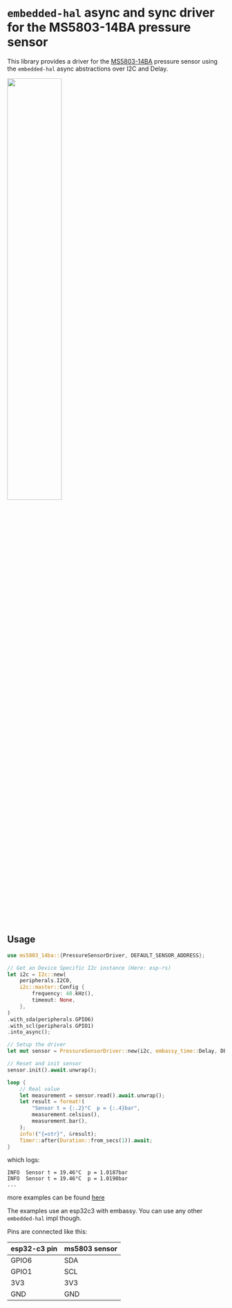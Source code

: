 # `embedded-hal` async and sync driver for the MS5803-14BA pressure sensor

This library provides a driver for the [MS5803-14BA](https://cdn.sparkfun.com/datasheets/Sensors/Weather/ms5803_14ba.pdf) pressure sensor using the `embedded-hal` async abstractions over I2C and Delay.

<img src="https://www.sparkfun.com/media/catalog/product/cache/a793f13fd3d678cea13d28206895ba0c/1/2/12909-01a.jpg" width="50%">


## Usage

```rust
use ms5803_14ba::{PressureSensorDriver, DEFAULT_SENSOR_ADDRESS};

// Get an Device Specific I2c instance (Here: esp-rs)
let i2c = I2c::new(
    peripherals.I2C0,
    i2c::master::Config {
        frequency: 40.kHz(),
        timeout: None,
    },
)
.with_sda(peripherals.GPIO6)
.with_scl(peripherals.GPIO1)
.into_async();

// Setup the driver
let mut sensor = PressureSensorDriver::new(i2c, embassy_time::Delay, DEFAULT_SENSOR_ADDRESS);

// Reset and init sensor
sensor.init().await.unwrap();

loop {
    // Real value
    let measurement = sensor.read().await.unwrap();
    let result = format!(
        "Sensor t = {:.2}°C  p = {:.4}bar",
        measurement.celsius(),
        measurement.bar(),
    );
    info!("{=str}", &result);
    Timer::after(Duration::from_secs(1)).await;
}
```

which logs:

```log
INFO  Sensor t = 19.46°C  p = 1.0187bar
INFO  Sensor t = 19.46°C  p = 1.0190bar
...
```

more examples can be found [here](./examples/)

The examples use an esp32c3 with embassy. You can use any other `embedded-hal` impl though.

Pins are connected like this:

esp32-c3 pin | ms5803 sensor
------------ | -------------
GPIO6        | SDA
GPIO1        | SCL
3V3          | 3V3
GND          | GND